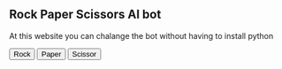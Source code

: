 ## Rock Paper Scissors AI bot

At this website you can chalange the bot without having to install python
<div id="text"></div>
<button onclick="rock()">Rock</button>
<button onclick="paper()">Paper</button>
<button onclick="scissor()">Scissor</button>

<script>
function rock() {
  var x = document.createElement("BUTTON");
  var t = document.createTextNode("Click me");
  x.appendChild(t);
  document.body.appendChild(x);
}
</script>
